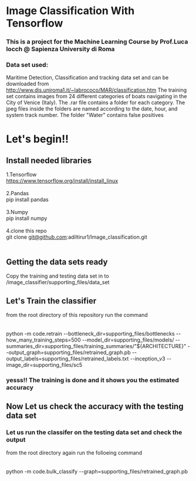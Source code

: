 # Image Classification With Tensorflow

### This is a project for the Machine Learning Course by Prof.Luca Iocch @ Sapienza University di Roma

### Data set used:
Maritime Detection, Classification and tracking data set and can be downloaded from
http://www.dis.uniroma1.it/~labrococo/MAR/classification.htm
The training set contains images from 24 different categories of boats navigating in the City of Venice (Italy). The .rar file contains a folder for each category. The jpeg files inside the folders are named according to the date, hour, and system track number. The folder "Water" contains false positives

# Let's begin!!

## Install needed libraries
1.Tensorflow<br />
https://www.tensorflow.org/install/install_linux<br /><br />
2.Pandas<br />
pip install pandas <br /><br />
3.Numpy<br />
pip install numpy<br /><br />
4.clone this repo<br />
git clone git@github.com:adiltirur1/Image_classification.git<br /><br />

## Getting the data sets ready
Copy the training and testing data set in to <br />
/image_classifier/supporting_files/data_set <br />

## Let's Train the classifier 

from the root directory of this repository run the command <br /><br /><br />
python -m code.retrain   --bottleneck_dir=supporting_files/bottlenecks   --how_many_training_steps=500   --model_dir=supporting_files/models/   --summaries_dir=supporting_files/training_summaries/"${ARCHITECTURE}"   --output_graph=supporting_files/retrained_graph.pb   --output_labels=supporting_files/retrained_labels.txt   --inception_v3   --image_dir=supporting_files/sc5 <br />

### yesss!! The training is done and it shows you the estimated accuracy


## Now Let us check the accuracy with the testing data set

### Let us run the classifer on the testing data set and check the output

from the root directory again run the folloeing command <br /><br /><br />
python -m code.bulk_classify     --graph=supporting_files/retrained_graph.pb
